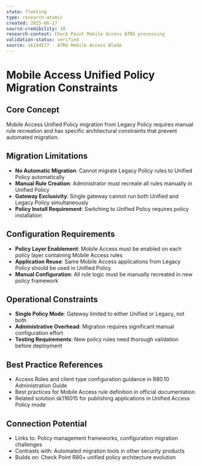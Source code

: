 ```yaml
---
state: fleeting
type: research-atomic
created: 2025-06-17
source-credibility: 10
research-context: Check Point Mobile Access ATRG processing
validation-status: verified
source: sk104577 - ATRG Mobile Access Blade
---
```


# Mobile Access Unified Policy Migration Constraints

## Core Concept
Mobile Access Unified Policy migration from Legacy Policy requires manual rule recreation and has specific architectural constraints that prevent automated migration.

## Migration Limitations
- **No Automatic Migration**: Cannot migrate Legacy Policy rules to Unified Policy automatically
- **Manual Rule Creation**: Administrator must recreate all rules manually in Unified Policy
- **Gateway Exclusivity**: Single gateway cannot run both Unified and Legacy Policy simultaneously
- **Policy Install Requirement**: Switching to Unified Policy requires policy installation

## Configuration Requirements
- **Policy Layer Enablement**: Mobile Access must be enabled on each policy layer containing Mobile Access rules
- **Application Reuse**: Same Mobile Access applications from Legacy Policy should be used in Unified Policy
- **Manual Configuration**: All rule logic must be manually recreated in new policy framework

## Operational Constraints
- **Single Policy Mode**: Gateway limited to either Unified or Legacy, not both
- **Administrative Overhead**: Migration requires significant manual configuration effort
- **Testing Requirements**: New policy rules need thorough validation before deployment

## Best Practice References
- Access Roles and client type configuration guidance in R80.10 Administration Guide
- Best practices for Mobile Access rule definition in official documentation
- Related solution sk116015 for publishing applications in Unified Access Policy mode

## Connection Potential
- Links to: Policy management frameworks, configuration migration challenges
- Contrasts with: Automated migration tools in other security products
- Builds on: Check Point R80+ unified policy architecture evolution